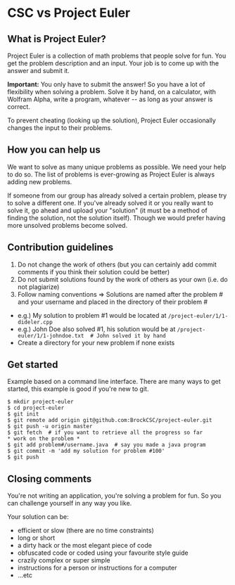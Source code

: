 CSC vs Project Euler
====================

What is Project Euler?
----------------------

Project Euler is a collection of math problems that people solve for fun.
You get the problem description and an input. Your job is to come up with the answer and submit it.

**Important:** You only have to submit the answer! So you have a lot of flexibility when solving a problem.
Solve it by hand, on a calculator, with Wolfram Alpha, write a program, whatever -- as long as your answer is correct.

To prevent cheating (looking up the solution), Project Euler occasionally changes the input to their problems.


How you can help us
-------------------

We want to solve as many unique problems as possible. We need your help to do so.
The list of problems is ever-growing as Project Euler is always adding new problems.

If someone from our group has already solved a certain problem, please try to solve a different one.
If you've already solved it or you really want to solve it, go ahead and upload your "solution"
(it must be a method of finding the solution, not the solution itself).
Though we would prefer having more unsolved problems become solved.


Contribution guidelines
-----------------------

1. Do not change the work of others (but you can certainly add commit comments if you think their solution could be better)
2. Do not submit solutions found by the work of others as your own (i.e. do not plagiarize)
3. Follow naming conventions => Solutions are named after the problem # and your username and placed in the directory of their problem #
  * e.g.) My solution to problem #1 would be located at `/project-euler/1/1-dideler.cpp`
  * e.g.) John Doe also solved #1, his solution would be at `/project-euler/1/1-johndoe.txt  # John solved it by hand`
  * Create a directory for your new problem if none exists

Get started
-----------

Example based on a command line interface.
There are many ways to get started, this example is good if you're new to git.

    $ mkdir project-euler
    $ cd project-euler
    $ git init
    $ git remote add origin git@github.com:BrockCSC/project-euler.git
    $ git push -u origin master
    $ git fetch  # if you want to retrieve all the progress so far
    * work on the problem *
    $ git add problem#/username.java  # say you made a java program
    $ git commit -m 'add my solution for problem #100'
    $ git push

Closing comments
----------------

You're not writing an application, you're solving a problem for fun.
So you can challenge yourself in any way you like.

Your solution can be:
* efficient or slow (there are no time constraints)
* long or short
* a dirty hack or the most elegant piece of code
* obfuscated code or coded using your favourite style guide
* crazily complex or super simple
* instructions for a person or instructions for a computer
* ...etc
